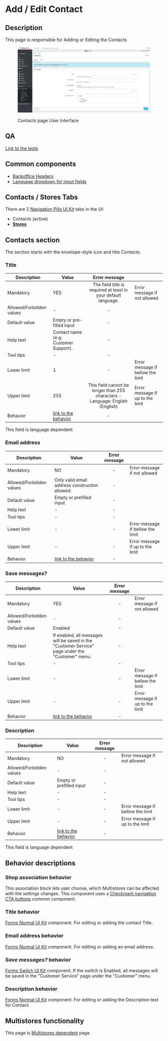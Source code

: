 # Add / Edit Contact

## Description

This page is responsible for Adding or Editing the Contacts

<figure><img src="../../../../../../../.gitbook/assets/image (61).png" alt="Contact page UI"><figcaption><p>Contacts page User Interface</p></figcaption></figure>

## QA

[Link to the tests](https://build.prestashop-project.org/test-scenarios/scenarios/core/functional/bo/shop-parameters/contact/contacts.html)

## Common components <a href="#common-components" id="common-components"></a>

* [Backoffice Headers](../../../../../common-components/back-office-header/)
* [Language dropdown for input fields](../../../../../common-components/language-dropdown-for-input-fields.md)

## Contacts / Stores Tabs

There are 2 [Navigation Pills UI Kit](https://build.prestashop-project.org/prestashop-ui-kit/?path=/story/navigation--navigation-pills) tabs in the UI:

* Contacts (active)
* [**Stores**](../../contact-1/add-or-edit-stores.md)

## Contacts section

The section starts with the envelope-style icon and title _Contacts_.

### Title

<table><thead><tr><th>Description</th><th>Value</th><th align="center">Error message</th><th data-hidden></th></tr></thead><tbody><tr><td>Mandatory</td><td>YES</td><td align="center">The field title is required at least in your default language.</td><td>Error message if not allowed</td></tr><tr><td>Allowed/Forbidden values</td><td>-</td><td align="center">-</td><td></td></tr><tr><td>Default value</td><td>Empty or pre-filled input</td><td align="center">-</td><td></td></tr><tr><td>Help text</td><td>Contact name (e.g. Customer Support).</td><td align="center">-</td><td></td></tr><tr><td>Tool tips</td><td>-</td><td align="center">-</td><td></td></tr><tr><td>Lower limit</td><td>1</td><td align="center">-</td><td>Error message if bellow the limit</td></tr><tr><td>Upper limit</td><td>255</td><td align="center">This field cannot be longer than 255 characters - Language: English (English)</td><td>Error message if up to the limit</td></tr><tr><td>Behavior</td><td><a href="add-edit-contact.md#title-behavior">link to the behavior</a></td><td align="center">-</td><td></td></tr></tbody></table>

This field is language dependent

### Email address

<table><thead><tr><th>Description</th><th>Value</th><th align="center">Error message</th><th data-hidden></th></tr></thead><tbody><tr><td>Mandatory</td><td>NO</td><td align="center">-</td><td>Error message if not allowed</td></tr><tr><td>Allowed/Forbidden values</td><td>Only valid email address construction allowed.</td><td align="center">-</td><td></td></tr><tr><td>Default value</td><td>Empty or prefilled input</td><td align="center">-</td><td></td></tr><tr><td>Help text</td><td>-</td><td align="center">-</td><td></td></tr><tr><td>Tool tips</td><td>-</td><td align="center">-</td><td></td></tr><tr><td>Lower limit</td><td>-</td><td align="center">-</td><td>Error message if bellow the limit</td></tr><tr><td>Upper limit</td><td>-</td><td align="center">-</td><td>Error message if up to the limit</td></tr><tr><td>Behavior</td><td><a href="add-edit-contact.md#email-address-behavior">link to the behavior</a></td><td align="center">-</td><td></td></tr></tbody></table>

### Save messages?

<table><thead><tr><th>Description</th><th>Value</th><th align="center">Error message</th><th data-hidden></th></tr></thead><tbody><tr><td>Mandatory</td><td>YES</td><td align="center">-</td><td>Error message if not allowed</td></tr><tr><td>Allowed/Forbidden values</td><td>-</td><td align="center">-</td><td></td></tr><tr><td>Default value</td><td>Enabled</td><td align="center">-</td><td></td></tr><tr><td>Help text</td><td>If enabled, all messages will be saved in the "Customer Service" page under the "Customer" menu.</td><td align="center">-</td><td></td></tr><tr><td>Tool tips</td><td>-</td><td align="center">-</td><td></td></tr><tr><td>Lower limit</td><td>-</td><td align="center">-</td><td>Error message if bellow the limit</td></tr><tr><td>Upper limit</td><td>-</td><td align="center">-</td><td>Error message if up to the limit</td></tr><tr><td>Behavior</td><td><a href="add-edit-contact.md#save-messages-behavior">link to the behavior</a></td><td align="center">-</td><td></td></tr></tbody></table>

### Description

<table><thead><tr><th>Description</th><th>Value</th><th align="center">Error message</th><th data-hidden></th></tr></thead><tbody><tr><td>Mandatory</td><td>NO</td><td align="center">-</td><td>Error message if not allowed</td></tr><tr><td>Allowed/Forbidden values</td><td>-</td><td align="center">-</td><td></td></tr><tr><td>Default value</td><td>Empty or prefilled input</td><td align="center">-</td><td></td></tr><tr><td>Help text</td><td>-</td><td align="center">-</td><td></td></tr><tr><td>Tool tips</td><td>-</td><td align="center">-</td><td></td></tr><tr><td>Lower limit</td><td>-</td><td align="center">-</td><td>Error message if bellow the limit</td></tr><tr><td>Upper limit</td><td>-</td><td align="center">-</td><td>Error message if up to the limit</td></tr><tr><td>Behavior</td><td><a href="add-edit-contact.md#description-behavior">link to the behavior</a></td><td align="center">-</td><td></td></tr></tbody></table>

This field is language dependent

## Behavior descriptions

### Shop association behavior

This association block lets user choose, which Multistores can be affected with the settings changes. This component uses a [Checkmark navigation CTA buttons](../../../../../common-components/checkmark-navigation-cta-buttons.md) common component.

### Title behavior

[Forms Normal UI Kit](https://build.prestashop-project.org/prestashop-ui-kit/?path=/story/forms--normal) component. For editing or adding the contact Title.

### Email address behavior

[Forms Normal UI Kit](https://build.prestashop-project.org/prestashop-ui-kit/?path=/story/forms--normal) component. For editing or adding an email address.

### _Save messages?_ behavior

[Forms Switch UI Kit](https://build.prestashop-project.org/prestashop-ui-kit/?path=/story/forms--switch-story) component. If the switch is Enabled, all messages will be saved in the "Customer Service" page under the "Customer" menu.

### Description behavior

[Forms Normal UI Kit](https://build.prestashop-project.org/prestashop-ui-kit/?path=/story/forms--normal) component. For editing or adding the Description text for Contact.

## Multistores functionality

This page is [Multistores dependent](../../../../../common-components/multistores-dependent.md) page.
